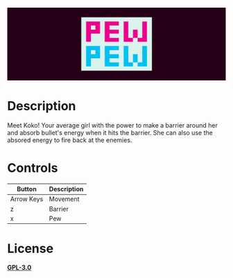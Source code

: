 ![Shrine](https://github.com/FR0ST1N/Pew-Pew/blob/master/banner.png "Pew-Pew")

# Description

Meet Koko! Your average girl with the power to make a barrier around her and absorb bullet's energy when it hits the barrier. She can also use the absored energy to fire back at the enemies.

# Controls

| Button  | Description |
| ------------- | ------------- |
| Arrow Keys | Movement  |
| z | Barrier  |
| x  | Pew  |

# License

[**GPL-3.0**](https://github.com/FR0ST1N/Pew-Pew/blob/master/LICENSE)